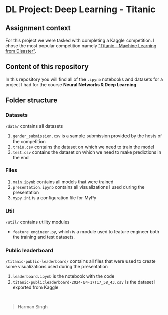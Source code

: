 # DL Project: Deep Learning - Titanic

## Assignment context

For this project we were tasked with completing a Kaggle competition. I chose the most popular competition namely ["Titanic - Machine Learning from Disaster"](https://www.kaggle.com/competitions/titanic/overview).

## Content of this repository

In this repository you will find all of the `.ipynb` notebooks and datasets for a project I had for the course **Neural Networks & Deep Learning**.

## Folder structure

### Datasets

`/data/` contains all datasets

1. `gender_submission.csv` is a sample submission provided by the hosts of the competition
2. `train.csv` contains the dataset on which we need to train the model
3. `test.csv` contains the dataset on which we need to make predictions in the end

### Files

1. `main.ipynb` contains all models that were trained
2. `presentation.ipynb` contains all visualizations I used during the presentation
3. `mypy.ini` is a configuration file for MyPy

### Util

`/util/` contains utility modules

- `feature_engineer.py`, which is a module used to feature engineer both the training and test datasets.

### Public leaderboard

`/titanic-public-leaderboard/` contains all files that were used to create some visualizations used during the presentation

1. `leaderboard.ipynb` is the notebook with the code
2. `titanic-publicleaderboard-2024-04-17T17_58_43.csv` is the dataset I exported from Kaggle

&nbsp;

> Harman Singh
